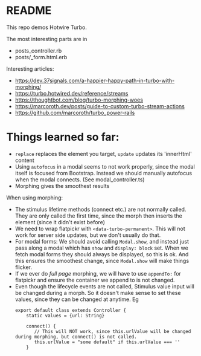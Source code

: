 # README

This repo demos Hotwire Turbo.

The most interesting parts are in

* posts_controller.rb
* posts/_form.html.erb

Interesting articles:

* https://dev.37signals.com/a-happier-happy-path-in-turbo-with-morphing/
* https://turbo.hotwired.dev/reference/streams
* https://thoughtbot.com/blog/turbo-morphing-woes
* https://marcoroth.dev/posts/guide-to-custom-turbo-stream-actions
* https://github.com/marcoroth/turbo_power-rails

# Things learned so far:

* `replace` replaces the element you target, `update` updates its 'innerHtml' content
* Using `autofocus` in a modal seems to not work properly, since the modal itself is focused from Bootstrap. Instead we
  should manually autofocus when the modal connects. (See modal_controller.ts)
* Morphing gives the smoothest results

When using morphing:

* The stimulus lifetime methods (connect etc.) are not normally called. They are only called the first time, since
  the morph then inserts the element (since it didn't exist before)
* We need to wrap flatpickr with `<data-turbo-permanent>`. This will not work for server side updates,
  but we don't usually do that.
* For modal forms: We should avoid calling `Modal.show`, and instead just pass along a modal which has `show` and
  `display: block` set. When we fetch modal forms they should always be displayed, so this is ok. And this ensures the
  smoothest change, since `Modal.show` will make things flicker.
* If we ever do *full page* morphing, we will have to use `appendTo:` for flatpickr and ensure the container we append
  to is not changed.
* Even though the lifecycle events are not called, Stimulus value input will be changed during a morph. So it doesn't
  make sense to set these values, since they can be changed at anytime. Eg 
  ```
  export default class extends Controller {
      static values = {url: String}

      connect() {
         // This will NOT work, since this.urlValue will be changed during morphing, but connect() is not called.
         this.urlValue = "some default" if this.urlValue === ''
      } 
  
  ```
